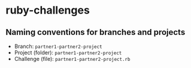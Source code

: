 # ruby-challenges

## Naming conventions for branches and projects

- Branch: `partner1-partner2-project`
- Project (folder): `partner1-partner2-project`
- Challenge (file): `partner1-partner2-project.rb`
